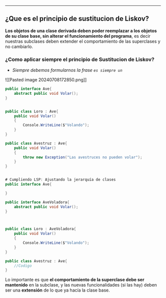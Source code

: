
---
## ¿Que es el principio de sustitucion de Liskov?
**Los objetos de una clase derivada deben poder reemplazar a los objetos de su clase base, sin alterar el funcionamiento del programa**, es decir nuestras subclases deben extender el comportamiento de las superclases y no cambiarlo.

### ¿Como aplicar siempre el principio de Sustitucion de Liskov?

- *Siempre debemos formularnos la frase `es siempre un`*

![[Pasted image 20240708172850.png]]


```csharp
public interface Ave{
    abstract public void Volar();
}


public class Loro : Ave{
    public void Volar()
    {
        Console.WriteLine($"Volando");
    }
}

public class Avestruz : Ave{
    public void Volar()
    {
        throw new Exception("Las avestruces no pueden volar");
    }
}


# Cumpliendo LSP: Ajustando la jerarquía de clases
public interface Ave{

}

public interface AveVoladora{
    abstract public void Volar();
}



public class Loro : AveVoladora{
    public void Volar()
    {
        Console.WriteLine($"Volando");
    }
}

public class Avestruz : Ave{
    //Codigo
}
```

Lo importante es que **el comportamiento de la superclase debe ser mantenido** en la subclase, y las nuevas funcionalidades (si las hay) deben ser una **extensión** de lo que ya hacía la clase base.